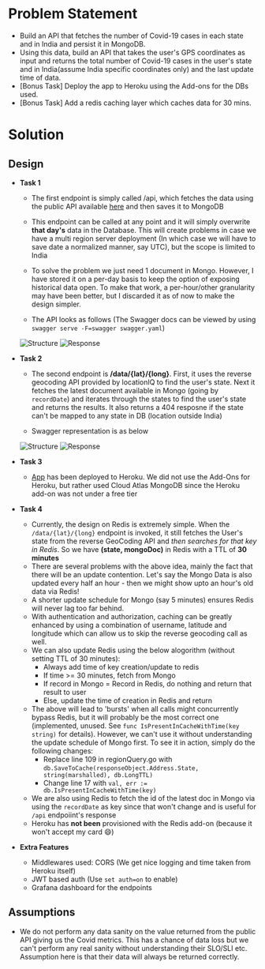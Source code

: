# Problem Statement

- Build an API that fetches the number of Covid-19 cases in each state and in India and persist it in MongoDB.
- Using this data, build an API that takes the user's GPS coordinates as input and returns the total number of Covid-19 cases in the user's state and in India(assume India specific coordinates only) and the last update time of data.
- [Bonus Task] Deploy the app to Heroku using the Add-ons for the DBs used.
- [Bonus Task] Add a redis caching layer which caches data for 30 mins.

# Solution

## Design

- **Task 1**
    - The first endpoint is simply called /api, which fetches the data using the public API available [here](https://api.rootnet.in/covid19-in/stats/latest) and then saves it to MongoDB

    - This endpoint can be called at any point and it will simply overwrite **that day's** data in the Database. This will create problems in case we have a multi region server deployment (In which case we will have to save date a normalized manner, say UTC), but the scope is limited to India

    - To solve the problem we just need 1 document in Mongo. However, I have stored it on a per-day basis to keep the option of exposing historical data open. To make that work, a per-hour/other granularity may have been better, but I discarded it as of now to make the design simpler.

    - The API looks as follows (The Swagger docs can be viewed by using `swagger serve -F=swagger swagger.yaml`)

    ![Structure](https://user-images.githubusercontent.com/25523604/133878816-91cc0c1c-4388-4924-814e-1a2c3621f278.png) ![Response](https://user-images.githubusercontent.com/25523604/133879285-2810b539-2f07-4a59-b211-94dd15b13971.png)

- **Task 2**

    - The second endpoint is **/data/{lat}/{long}**. First, it uses the reverse geocoding API provided by locationIQ to find the user's state. Next it fetches the latest document available in Mongo (going by `recordDate`) and iterates through the states to find the user's state and returns the results. It also returns a 404 resposne if the state can't be mapped to any state in DB (location outside India)

    - Swagger representation is as below

    ![Structure](https://user-images.githubusercontent.com/25523604/133879176-c6148bf5-f804-44c0-a66f-cb7c7d0a4973.png)
    ![Response](https://user-images.githubusercontent.com/25523604/133879180-a1e68ba0-14a5-41d5-800d-8db137415c9f.png)

- **Task 3**
    - [App](https://cryptic-river-61900.herokuapp.com/api) has been deployed to Heroku. We did not use the Add-Ons for Heroku, but rather used Cloud Atlas MongoDB since the Heroku add-on was not under a free tier

- **Task 4**
    - Currently, the design on Redis is extremely simple. When the `/data/{lat}/{long}` endpoint is invoked, it still fetches the User's state from the reverse GeoCoding API and *then searches for that key in Redis*. So we have **(state, mongoDoc)** in Redis with a TTL of **30 minutes**
    - There are several problems with the above idea, mainly the fact that there will be an update contention. Let's say the Mongo Data is also updated every half an hour - then we might show upto an hour's old data via Redis!
    - A shorter update schedule for Mongo (say 5 minutes) ensures Redis will never lag too far behind.
    - With authentication and authorization, caching can be greatly enhanced by using a combination of username, latitude and longitude which can allow us to skip the reverse geocoding call as well.
    - We can also update Redis using the below alogorithm (without setting TTL of 30 minutes):
        - Always add time of key creation/update to redis
        - If time >= 30 minutes, fetch from Mongo
        - If record in Mongo = Record in Redis, do nothing and return that result to user
        - Else, update the time of creation in Redis and return
    - The above will lead to 'bursts' when all calls might concurrently bypass Redis, but it will probably be the most correct one (implemented, unused. See `func IsPresentInCacheWithTime(key string)` for details). However, we can't use it without understanding the update schedule of Mongo first. To see it in action, simply do the following changes:
        - Replace line 109 in regionQuery.go with `db.SaveToCache(responseObject.Address.State, string(marshalled), db.LongTTL)`
        - Change line 17 with `val, err := db.IsPresentInCacheWithTime(key)`
    - We are also using Redis to fetch the id of the latest doc in Mongo via using the `recordDate` as key since that won't change and is useful for `/api` endpoiint's response
    - Heroku has **not been** provisioned with the Redis add-on (because it won't accept my card :smile:)

- **Extra Features**
    - Middlewares used: CORS (We get nice logging and time taken from Heroku itself)
    - JWT based auth (Use `set auth=on` to enable)
    - Grafana dashboard for the endpoints


## Assumptions

- We do not perform any data sanity on the value returned from the public API giving us the Covid metrics. This has a chance of data loss but we can't perform any real sanity without understanding their SLO/SLI etc. Assumption here is that their data will always be returned correctly. 